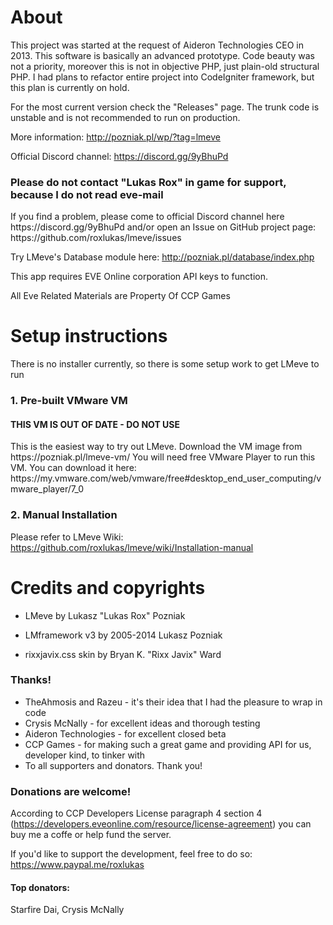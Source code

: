 <h1>About</h1>

This project was started at the request of Aideron Technologies CEO in 2013. This software is basically an advanced prototype.
Code beauty was not a priority, moreover this is not in objective PHP, just plain-old structural PHP.
I had plans to refactor entire project into CodeIgniter framework, but this plan is currently on hold.

For the most current version check the "Releases" page. The trunk code is unstable and is not recommended to run on production.

More information: http://pozniak.pl/wp/?tag=lmeve

Official Discord channel: https://discord.gg/9yBhuPd

<h3>Please do not contact "Lukas Rox" in game for support, because I do not read eve-mail</h3>
If you find a problem, please come to official Discord channel here https://discord.gg/9yBhuPd and/or open an Issue on GitHub project page: https://github.com/roxlukas/lmeve/issues

Try LMeve's Database module here: http://pozniak.pl/database/index.php

This app requires EVE Online corporation API keys to function.

All Eve Related Materials are Property Of CCP Games

<h1>Setup instructions</h1>

There is no installer currently, so there is some setup work to get LMeve to run

<h3>1. Pre-built VMware VM</h3>

<h4>THIS VM IS OUT OF DATE - DO NOT USE</h4>
This is the easiest way to try out LMeve. Download the VM image from https://pozniak.pl/lmeve-vm/
You will need free VMware Player to run this VM. You can download it here: https://my.vmware.com/web/vmware/free#desktop_end_user_computing/vmware_player/7_0

<h3>2. Manual Installation</h3>

Please refer to LMeve Wiki: https://github.com/roxlukas/lmeve/wiki/Installation-manual
  
<h1>Credits and copyrights</h1>

* LMeve by Lukasz "Lukas Rox" Pozniak

* LMframework v3 by 2005-2014 Lukasz Pozniak

* rixxjavix.css skin by Bryan K. "Rixx Javix" Ward

<h3>Thanks!</h3>

* TheAhmosis and Razeu - it's their idea that I had the pleasure to wrap in code
* Crysis McNally - for excellent ideas and thorough testing
* Aideron Technologies - for excellent closed beta
* CCP Games - for making such a great game and providing API for us, developer kind, to tinker with
* To all supporters and donators. Thank you!

<h3>Donations are welcome!</h3>

According to CCP Developers License paragraph 4 section 4 (https://developers.eveonline.com/resource/license-agreement)
you can buy me a coffe or help fund the server.

If you'd like to support the development, feel free to do so: https://www.paypal.me/roxlukas

<h4>Top donators:</h4>
Starfire Dai, Crysis McNally

